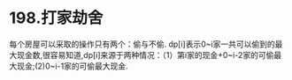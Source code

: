 # 198.打家劫舍

每个房屋可以采取的操作只有两个：偷与不偷. 
dp[i]表示0~i家一共可以偷到的最大现金数,很容易知道,dp[i]来源于两种情况：（1）第i家的现金+0~i-2家的可偷最大现金;(2)0~i-1家的可偷最大现金.

